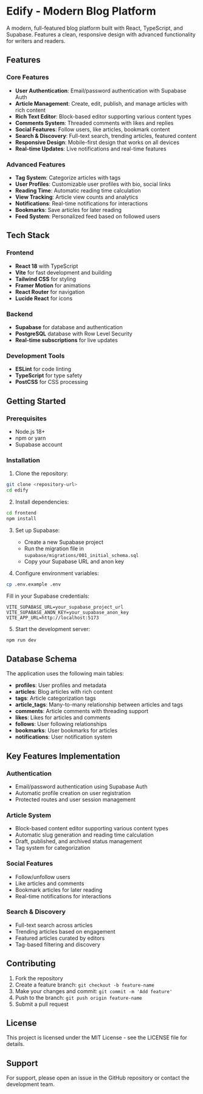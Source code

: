 # Edify - Modern Blog Platform

A modern, full-featured blog platform built with React, TypeScript, and Supabase. Features a clean, responsive design with advanced functionality for writers and readers.

## Features

### Core Features
- **User Authentication**: Email/password authentication with Supabase Auth
- **Article Management**: Create, edit, publish, and manage articles with rich content
- **Rich Text Editor**: Block-based editor supporting various content types
- **Comments System**: Threaded comments with likes and replies
- **Social Features**: Follow users, like articles, bookmark content
- **Search & Discovery**: Full-text search, trending articles, featured content
- **Responsive Design**: Mobile-first design that works on all devices
- **Real-time Updates**: Live notifications and real-time features

### Advanced Features
- **Tag System**: Categorize articles with tags
- **User Profiles**: Customizable user profiles with bio, social links
- **Reading Time**: Automatic reading time calculation
- **View Tracking**: Article view counts and analytics
- **Notifications**: Real-time notifications for interactions
- **Bookmarks**: Save articles for later reading
- **Feed System**: Personalized feed based on followed users

## Tech Stack

### Frontend
- **React 18** with TypeScript
- **Vite** for fast development and building
- **Tailwind CSS** for styling
- **Framer Motion** for animations
- **React Router** for navigation
- **Lucide React** for icons

### Backend
- **Supabase** for database and authentication
- **PostgreSQL** database with Row Level Security
- **Real-time subscriptions** for live updates

### Development Tools
- **ESLint** for code linting
- **TypeScript** for type safety
- **PostCSS** for CSS processing

## Getting Started

### Prerequisites
- Node.js 18+ 
- npm or yarn
- Supabase account

### Installation

1. Clone the repository:
```bash
git clone <repository-url>
cd edify
```

2. Install dependencies:
```bash
cd frontend
npm install
```

3. Set up Supabase:
   - Create a new Supabase project
   - Run the migration file in `supabase/migrations/001_initial_schema.sql`
   - Copy your Supabase URL and anon key

4. Configure environment variables:
```bash
cp .env.example .env
```

Fill in your Supabase credentials:
```env
VITE_SUPABASE_URL=your_supabase_project_url
VITE_SUPABASE_ANON_KEY=your_supabase_anon_key
VITE_APP_URL=http://localhost:5173
```

5. Start the development server:
```bash
npm run dev
```

## Database Schema

The application uses the following main tables:

- **profiles**: User profiles and metadata
- **articles**: Blog articles with rich content
- **tags**: Article categorization tags
- **article_tags**: Many-to-many relationship between articles and tags
- **comments**: Article comments with threading support
- **likes**: Likes for articles and comments
- **follows**: User following relationships
- **bookmarks**: User bookmarks for articles
- **notifications**: User notification system

## Key Features Implementation

### Authentication
- Email/password authentication using Supabase Auth
- Automatic profile creation on user registration
- Protected routes and user session management

### Article System
- Block-based content editor supporting various content types
- Automatic slug generation and reading time calculation
- Draft, published, and archived status management
- Tag system for categorization

### Social Features
- Follow/unfollow users
- Like articles and comments
- Bookmark articles for later reading
- Real-time notifications for interactions

### Search & Discovery
- Full-text search across articles
- Trending articles based on engagement
- Featured articles curated by editors
- Tag-based filtering and discovery

## Contributing

1. Fork the repository
2. Create a feature branch: `git checkout -b feature-name`
3. Make your changes and commit: `git commit -m 'Add feature'`
4. Push to the branch: `git push origin feature-name`
5. Submit a pull request

## License

This project is licensed under the MIT License - see the LICENSE file for details.

## Support

For support, please open an issue in the GitHub repository or contact the development team.